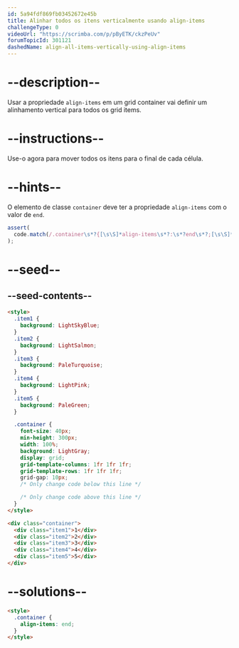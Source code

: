 ```yaml
---
id: 5a94fdf869fb03452672e45b
title: Alinhar todos os itens verticalmente usando align-items
challengeType: 0
videoUrl: "https://scrimba.com/p/pByETK/ckzPeUv"
forumTopicId: 301121
dashedName: align-all-items-vertically-using-align-items
---
```


# --description--

Usar a propriedade `align-items` em um grid container vai definir um alinhamento vertical para todos os grid items.

# --instructions--

Use-o agora para mover todos os itens para o final de cada célula.

# --hints--

O elemento de classe `container` deve ter a propriedade `align-items` com o valor de `end`.

```js
assert(
  code.match(/.container\s*?{[\s\S]*align-items\s*?:\s*?end\s*?;[\s\S]*}/gi)
);
```

# --seed--

## --seed-contents--

```html
<style>
  .item1 {
    background: LightSkyBlue;
  }
  .item2 {
    background: LightSalmon;
  }
  .item3 {
    background: PaleTurquoise;
  }
  .item4 {
    background: LightPink;
  }
  .item5 {
    background: PaleGreen;
  }

  .container {
    font-size: 40px;
    min-height: 300px;
    width: 100%;
    background: LightGray;
    display: grid;
    grid-template-columns: 1fr 1fr 1fr;
    grid-template-rows: 1fr 1fr 1fr;
    grid-gap: 10px;
    /* Only change code below this line */

    /* Only change code above this line */
  }
</style>

<div class="container">
  <div class="item1">1</div>
  <div class="item2">2</div>
  <div class="item3">3</div>
  <div class="item4">4</div>
  <div class="item5">5</div>
</div>
```

# --solutions--

```html
<style>
  .container {
    align-items: end;
  }
</style>
```
